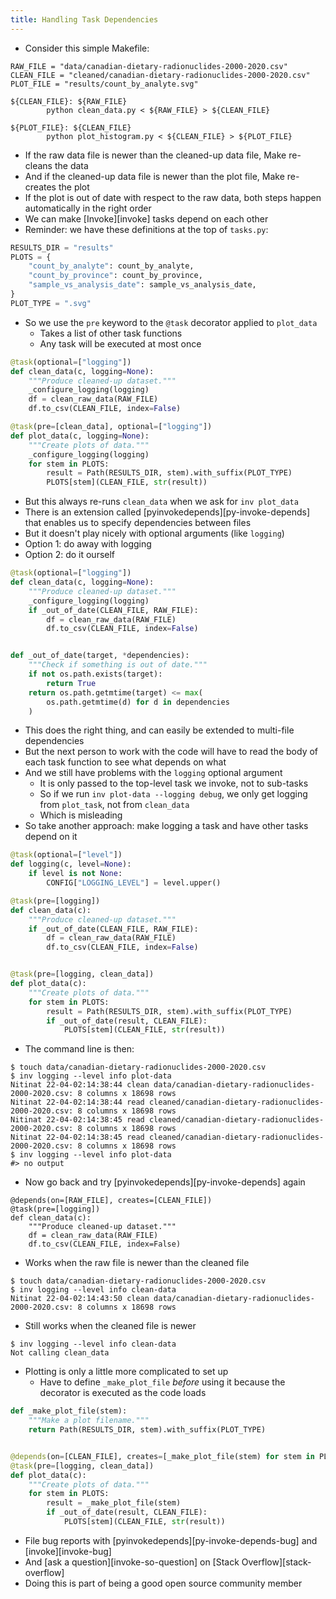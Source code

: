 ```yaml
---
title: Handling Task Dependencies
---
```


-   Consider this simple Makefile:

```make
RAW_FILE = "data/canadian-dietary-radionuclides-2000-2020.csv"
CLEAN_FILE = "cleaned/canadian-dietary-radionuclides-2000-2020.csv"
PLOT_FILE = "results/count_by_analyte.svg"

${CLEAN_FILE}: ${RAW_FILE}
        python clean_data.py < ${RAW_FILE} > ${CLEAN_FILE}

${PLOT_FILE}: ${CLEAN_FILE}
        python plot_histogram.py < ${CLEAN_FILE} > ${PLOT_FILE}
```

-   If the raw data file is newer than the cleaned-up data file, Make re-cleans the data
-   And if the cleaned-up data file is newer than the plot file, Make re-creates the plot
-   If the plot is out of date with respect to the raw data, both steps happen automatically in the right order
-   We can make [Invoke][invoke] tasks depend on each other
-   Reminder: we have these definitions at the top of `tasks.py`:

```python
RESULTS_DIR = "results"
PLOTS = {
    "count_by_analyte": count_by_analyte,
    "count_by_province": count_by_province,
    "sample_vs_analysis_date": sample_vs_analysis_date,
}
PLOT_TYPE = ".svg"
```

-   So we use the `pre` keyword to the `@task` decorator applied to `plot_data`
    -   Takes a list of other task functions
    -   Any task will be executed at most once

```python
@task(optional=["logging"])
def clean_data(c, logging=None):
    """Produce cleaned-up dataset."""
    _configure_logging(logging)
    df = clean_raw_data(RAW_FILE)
    df.to_csv(CLEAN_FILE, index=False)

@task(pre=[clean_data], optional=["logging"])
def plot_data(c, logging=None):
    """Create plots of data."""
    _configure_logging(logging)
    for stem in PLOTS:
        result = Path(RESULTS_DIR, stem).with_suffix(PLOT_TYPE)
        PLOTS[stem](CLEAN_FILE, str(result))
```

-   But this always re-runs `clean_data` when we ask for `inv plot_data`
-   There is an extension called [pyinvokedepends][py-invoke-depends] that enables us to specify dependencies between files
-   But it doesn't play nicely with optional arguments (like `logging`)
-   Option 1: do away with logging
-   Option 2: do it ourself

```python
@task(optional=["logging"])
def clean_data(c, logging=None):
    """Produce cleaned-up dataset."""
    _configure_logging(logging)
    if _out_of_date(CLEAN_FILE, RAW_FILE):
        df = clean_raw_data(RAW_FILE)
        df.to_csv(CLEAN_FILE, index=False)


def _out_of_date(target, *dependencies):
    """Check if something is out of date."""
    if not os.path.exists(target):
        return True
    return os.path.getmtime(target) <= max(
        os.path.getmtime(d) for d in dependencies
    )
```

-   This does the right thing, and can easily be extended to multi-file dependencies
-   But the next person to work with the code will have to read the body of each task function to see what depends on what
-   And we still have problems with the `logging` optional argument
    -   It is only passed to the top-level task we invoke, not to sub-tasks
    -   So if we run `inv plot-data --logging debug`, we only get logging from `plot_task`, not from `clean_data`
    -   Which is misleading
-   So take another approach: make logging a task and have other tasks depend on it

```python
@task(optional=["level"])
def logging(c, level=None):
    if level is not None:
        CONFIG["LOGGING_LEVEL"] = level.upper()

@task(pre=[logging])
def clean_data(c):
    """Produce cleaned-up dataset."""
    if _out_of_date(CLEAN_FILE, RAW_FILE):
        df = clean_raw_data(RAW_FILE)
        df.to_csv(CLEAN_FILE, index=False)


@task(pre=[logging, clean_data])
def plot_data(c):
    """Create plots of data."""
    for stem in PLOTS:
        result = Path(RESULTS_DIR, stem).with_suffix(PLOT_TYPE)
        if _out_of_date(result, CLEAN_FILE):
            PLOTS[stem](CLEAN_FILE, str(result))
```

-   The command line is then:

```shell
$ touch data/canadian-dietary-radionuclides-2000-2020.csv 
$ inv logging --level info plot-data
Nitinat 22-04-02:14:38:44 clean data/canadian-dietary-radionuclides-2000-2020.csv: 8 columns x 18698 rows
Nitinat 22-04-02:14:38:44 read cleaned/canadian-dietary-radionuclides-2000-2020.csv: 8 columns x 18698 rows
Nitinat 22-04-02:14:38:45 read cleaned/canadian-dietary-radionuclides-2000-2020.csv: 8 columns x 18698 rows
Nitinat 22-04-02:14:38:45 read cleaned/canadian-dietary-radionuclides-2000-2020.csv: 8 columns x 18698 rows
$ inv logging --level info plot-data
#> no output
```

-   Now go back and try [pyinvokedepends][py-invoke-depends] again

```
@depends(on=[RAW_FILE], creates=[CLEAN_FILE])
@task(pre=[logging])
def clean_data(c):
    """Produce cleaned-up dataset."""
    df = clean_raw_data(RAW_FILE)
    df.to_csv(CLEAN_FILE, index=False)
```

-   Works when the raw file is newer than the cleaned file

```shell
$ touch data/canadian-dietary-radionuclides-2000-2020.csv 
$ inv logging --level info clean-data
Nitinat 22-04-02:14:43:50 clean data/canadian-dietary-radionuclides-2000-2020.csv: 8 columns x 18698 rows
```

-   Still works when the cleaned file is newer

```shell
$ inv logging --level info clean-data
Not calling clean_data
```

-   Plotting is only a little more complicated to set up
    -   Have to define `_make_plot_file` *before* using it because the decorator is executed as the code loads

```python
def _make_plot_file(stem):
    """Make a plot filename."""
    return Path(RESULTS_DIR, stem).with_suffix(PLOT_TYPE)


@depends(on=[CLEAN_FILE], creates=[_make_plot_file(stem) for stem in PLOTS])
@task(pre=[logging, clean_data])
def plot_data(c):
    """Create plots of data."""
    for stem in PLOTS:
        result = _make_plot_file(stem)
        if _out_of_date(result, CLEAN_FILE):
            PLOTS[stem](CLEAN_FILE, str(result))
```

-   File bug reports with [pyinvokedepends][py-invoke-depends-bug] and [invoke][invoke-bug]
-   And [ask a question][invoke-so-question] on [Stack Overflow][stack-overflow]
-   Doing this is part of being a good open source community member
